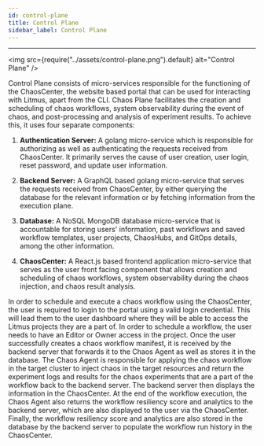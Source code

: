 ```yaml
---
id: control-plane
title: Control Plane
sidebar_label: Control Plane
---
```


---

<img src={require("../assets/control-plane.png").default} alt="Control Plane" />

Control Plane consists of micro-services responsible for the functioning of the ChaosCenter, the website based portal that can be used for interacting with Litmus, apart from the CLI. Chaos Plane facilitates the creation and scheduling of chaos workflows, system observability during the event of chaos, and post-processing and analysis of experiment results. To achieve this, it uses four separate components:

1. **Authentication Server:** A golang micro-service which is responsible for authorizing as well as authenticating the requests received from ChaosCenter. It primarily serves the cause of user creation, user login, reset password, and update user information.

2. **Backend Server:** A GraphQL based golang micro-service that serves the requests received from ChaosCenter, by either querying the database for the relevant information or by fetching information from the execution plane.

3. **Database:** A NoSQL MongoDB database micro-service that is accountable for storing users' information, past workflows and saved workflow templates, user projects, ChaosHubs, and GitOps details, among the other information.

4. **ChaosCenter:** A React.js based frontend application micro-service that serves as the user front facing component that allows creation and scheduling of chaos workflows, system observability during the chaos injection, and chaos result analysis. 

In order to schedule and execute a chaos workflow using the ChaosCenter, the user is required to login to the portal using a valid login credential. This will lead them to the user dashboard where they will be able to access the Litmus projects they are a part of. In order to schedule a workflow, the user needs to have an Editor or Owner access in the project. Once the user successfully creates a chaos workflow manifest, it is received by the backend server that forwards it to the Chaos Agent as well as stores it in the database. The Chaos Agent is responsible for applying the chaos workflow in the target cluster to inject chaos in the target resources and return the experiment logs and results for the chaos experiments that are a part of the workflow back to the backend server. The backend server then displays the information in the ChaosCenter. At the end of the workflow execution, the Chaos Agent also returns the workflow resiliency score and analytics to the backend server, which are also displayed to the user via the ChaosCenter. Finally, the workflow resiliency score and analytics are also stored in the database by the backend server to populate the workflow run history in the ChaosCenter. 